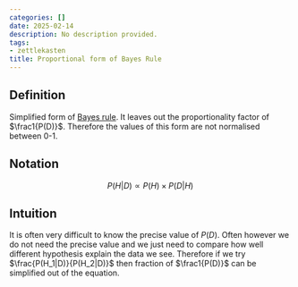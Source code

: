 ```yaml
---
categories: []
date: 2025-02-14
description: No description provided.
tags:
- zettlekasten
title: Proportional form of Bayes Rule
---
```


## Definition

Simplified form of [Bayes rule](Bayes%20rule.md). It leaves out the proportionality factor of $\frac1{P(D)}$. Therefore the values of this form are not normalised between 0-1.

## Notation

$$P(H|D)\propto P(H)\times P(D|H)$$

## Intuition

It is often very difficult to know the precise value of $P(D)$. Often however we do not need the precise value and we just need to compare how well different hypothesis explain the data we see. Therefore if we try $\frac{P(H_1|D)}{P(H_2|D)}$ then fraction of $\frac1{P(D)}$ can be simplified out of the equation.